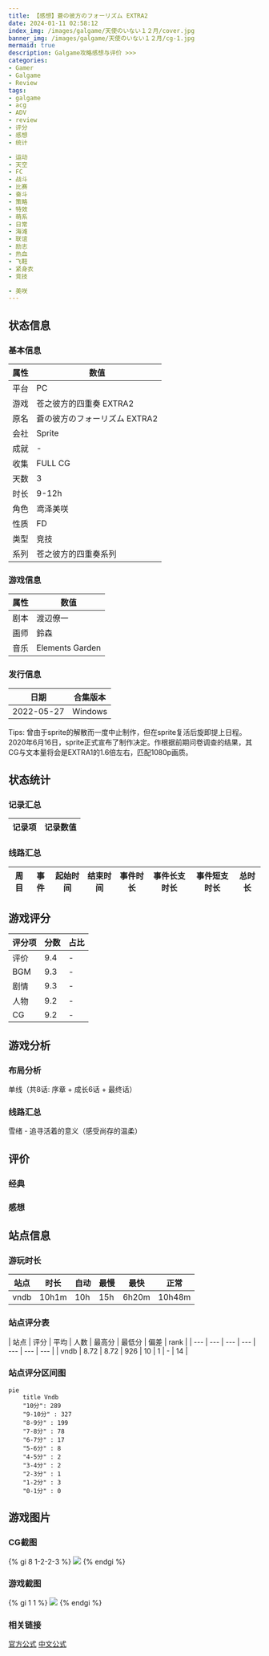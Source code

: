 ```yaml
---
title: 【感想】蒼の彼方のフォーリズム EXTRA2
date: 2024-01-11 02:58:12
index_img: /images/galgame/天使のいない１２月/cover.jpg
banner_img: /images/galgame/天使のいない１２月/cg-1.jpg
mermaid: true
description: Galgame攻略感想与评价 >>> 
categories:
- Gamer
- Galgame
- Review
tags:
- galgame
- acg
- ADV
- review
- 评分
- 感想
- 统计

- 运动
- 天空
- FC
- 战斗
- 比赛
- 奋斗
- 策略
- 特效
- 萌系
- 日常
- 海滩
- 联谊
- 励志
- 热血
- 飞鞋
- 紧身衣
- 竞技

- 美咲
---
```


## 状态信息
### 基本信息
| 属性 | 数值 |
| --- | --- |
| 平台 | PC |
| 游戏 | 苍之彼方的四重奏 EXTRA2 |
| 原名 | 蒼の彼方のフォーリズム EXTRA2 |
| 会社 | Sprite |
| 成就 | - |
| 收集 | FULL CG |
| 天数 | 3 |
| 时长 | 9-12h |
| 角色 | 鸢泽美咲 |
| 性质 | FD |
| 类型 | 竞技 |
| 系列 | 苍之彼方的四重奏系列 |

### 游戏信息
| 属性 | 数值 |
| --- | --- |
| 剧本 | 渡辺僚一 |
| 画师 | 鈴森 |
| 音乐 | Elements Garden |

### 发行信息
| 日期 | 合集版本 |
| --- | --- |
| 2022-05-27 | Windows |

Tips: 曾由于sprite的解散而一度中止制作，但在sprite复活后旋即提上日程。2020年6月16日，sprite正式宣布了制作决定。作根据前期问卷调查的结果，其CG与文本量将会是EXTRA1的1.6倍左右，匹配1080p画质。

## 状态统计
### 记录汇总
| 记录项 | 记录数值 |
| --- | --- |

### 线路汇总
| 周目 | 事件 | 起始时间 | 结束时间 | 事件时长 | 事件长支时长 | 事件短支时长 | 总时长 |
| --- | --- | --- | --- | --- | --- | --- | --- |


## 游戏评分
| 评分项 | 分数 | 占比 |
| --- | --- | --- |
| 评价 | 9.4 | - |
| BGM | 9.3 | - |
| 剧情 | 9.3 | - |
| 人物 | 9.2 | - |
| CG | 9.2 | - |


## 游戏分析
### 布局分析
单线（共8话: 序章 + 成长6话 + 最终话）

### 线路汇总
雪绪 - 追寻活着的意义（感受尚存的温柔）

## 评价
### 经典


### 感想


## 站点信息
### 游玩时长
| 站点 | 时长 | 自动 | 最慢 | 最快 | 正常 |
| --- | --- | --- | --- | --- | --- | 
| vndb | 10h1m | 10h | 15h | 6h20m | 10h48m |

### 站点评分表
| 站点 | 评分 | 平均 | 人数 | 最高分 | 最低分 | 偏差 | rank |
| --- | --- | --- | --- | --- | --- | --- |
| vndb | 8.72 | 8.72 | 926 | 10 | 1 | - | 14 |

### 站点评分区间图
```mermaid
pie
    title Vndb
    "10分": 289
    "9-10分" : 327
    "8-9分" : 199
    "7-8分" : 78
    "6-7分" : 17
    "5-6分" : 8
    "4-5分" : 2
    "3-4分" : 2
    "2-3分" : 1
    "1-2分" : 3
    "0-1分" : 0
```

## 游戏图片
### CG截图
{% gi 8 1-2-2-3 %}
![](/images/galgame/天使のいない１２月/cg-1.jpg)
{% endgi %}

### 游戏截图
{% gi 1 1 %}
![](/images/galgame/天使のいない１２月/cover.jpg)
{% endgi %}

### 相关链接
[官方公式](https://aokana.net/extra2/)
[中文公式](https://hikarifield.co.jp/aokana_extra2/)
